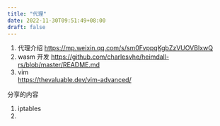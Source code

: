 ```yaml
---
title: "代理"
date: 2022-11-30T09:51:49+08:00
draft: false 
---
```


1. 代理介绍
https://mp.weixin.qq.com/s/sm0FvppqKgbZzVUOVBIxwQ
2. wasm 开发
https://github.com/charlesvhe/heimdall-rs/blob/master/README.md
3. vim  
https://thevaluable.dev/vim-advanced/


分享的内容
1. iptables
2. 
